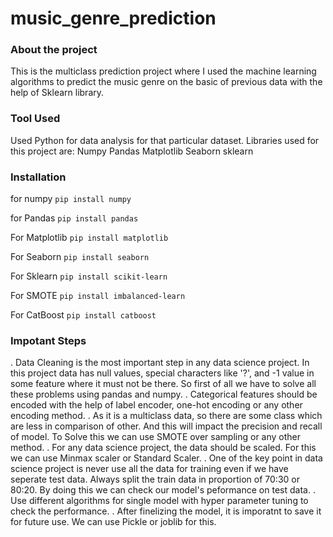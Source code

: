 # music_genre_prediction

### About the project
This is the multiclass prediction project where I used the machine learning algorithms to predict the music genre on the basic of previous data with the help of Sklearn library.

### Tool Used
Used Python for data analysis for that particular dataset. Libraries used for this project are:
Numpy
Pandas
Matplotlib
Seaborn
sklearn

### Installation
for numpy
```pip install numpy```


for Pandas
```pip install pandas```


For Matplotlib
```pip install matplotlib```


For Seaborn
```pip install seaborn```

For Sklearn
```pip install scikit-learn```

For SMOTE
```pip install imbalanced-learn``` 

For CatBoost
```pip install catboost```

### Impotant Steps
. Data Cleaning is the most important step in any data science project. In this project data has null values, special characters like '?', and -1 value in some feature where it must not be there. So first of all we have to solve all these problems using pandas and numpy.
. Categorical features should be encoded with the help of label encoder, one-hot encoding or any other encoding method.
. As it is a multiclass data, so there are some class which are less in comparison of other. And this will impact the precision and recall of model. To Solve this we can use SMOTE over sampling or any other method.
. For any data science project, the data should be scaled. For this we can use Minmax scaler or Standard Scaler.
. One of the key point in data science project is never use all the data for training even if we have seperate test data. Always split the train data in proportion of 70:30 or 80:20. By doing this we can check our model's peformance on test data.
. Use different algorithms for single model with hyper parameter tuning to check the performance.
. After finelizing the model, it is imporatnt to save it for future use. We can use Pickle or joblib for this.
